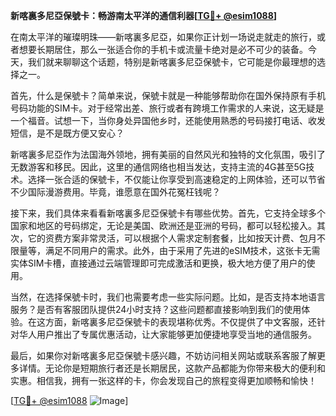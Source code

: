 **新喀裏多尼亞保號卡：畅游南太平洋的通信利器[[TG💪+ @esim1088](https://t.me/s/esim1088)]**

在南太平洋的璀璨明珠——新喀裏多尼亞，如果你正计划一场说走就走的旅行，或者想要长期居住，那么一张适合你的手机卡或流量卡绝对是必不可少的装备。今天，我们就来聊聊这个话题，特别是新喀裏多尼亞保號卡，它可能是你最理想的选择之一。

首先，什么是保號卡？简单来说，保號卡就是一种能够帮助你在国外保持原有手机号码功能的SIM卡。对于经常出差、旅行或者有跨境工作需求的人来说，这无疑是一个福音。试想一下，当你身处异国他乡时，还能使用熟悉的号码接打电话、收发短信，是不是既方便又安心？

新喀裏多尼亞作为法国海外领地，拥有美丽的自然风光和独特的文化氛围，吸引了无数游客和移民。因此，这里的通信网络也相当发达，支持主流的4G甚至5G技术。选择一张合适的保號卡，不仅能让你享受到高速稳定的上网体验，还可以节省不少国际漫游费用。毕竟，谁愿意在国外花冤枉钱呢？

接下来，我们具体来看看新喀裏多尼亞保號卡有哪些优势。首先，它支持全球多个国家和地区的号码绑定，无论是美国、欧洲还是亚洲的号码，都可以轻松接入。其次，它的资费方案非常灵活，可以根据个人需求定制套餐，比如按天计费、包月不限量等，满足不同用户的需求。此外，由于采用了先进的eSIM技术，这张卡无需实体SIM卡槽，直接通过云端管理即可完成激活和更换，极大地方便了用户的使用。

当然，在选择保號卡时，我们也需要考虑一些实际问题。比如，是否支持本地语言服务？是否有客服团队提供24小时支持？这些问题都直接影响到我们的使用体验。在这方面，新喀裏多尼亞保號卡的表现堪称优秀。不仅提供了中文客服，还针对华人用户推出了专属优惠活动，让大家能够更加便捷地享受当地的通信服务。

最后，如果你对新喀裏多尼亞保號卡感兴趣，不妨访问相关网站或联系客服了解更多详情。无论你是短期旅行者还是长期居民，这款产品都能为你带来极大的便利和实惠。相信我，拥有一张这样的卡，你会发现自己的旅程变得更加顺畅和愉快！

[[TG💪+ @esim1088](https://t.me/s/esim1088) ![Image](https://i.postimg.cc/4NQfJmqS/Snipaste-2025-05-13-00-14-12.png)]